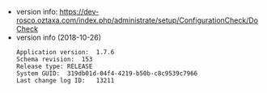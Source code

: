 - version info: https://dev-rosco.oztaxa.com/index.php/administrate/setup/ConfigurationCheck/DoCheck
- version info (2018-10-26)
  ```
  Application version:	1.7.6
  Schema revision:	153
  Release type:	RELEASE
  System GUID:	319db01d-04f4-4219-b50b-c8c9539c7966
  Last change log ID:	13211
  ```
  